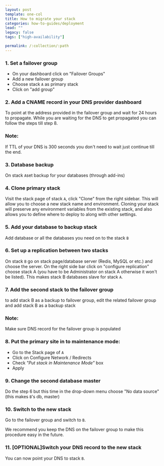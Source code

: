 ```yaml
---
layout: post
template: one-col
title: How to migrate your stack
categories: how-to-guides/deployment
lead: ""
legacy: false
tags: ["high-availability"]

permalink: /:collection/:path
---
```


### 1. Set a failover group 

- On your dashboard click on "Failover Groups"
- Add a new failover group
- Choose stack `A` as primary stack
- Click on "add group" 


### 2. Add a CNAME record in your DNS provider dashboard 

To point at the address provided in the failover group and wait for 24 hours to propagate. While you are waiting for the DNS to get propagated you can follow the steps till step 8.



### Note:

If TTL of your DNS is 300 seconds you don't need to wait just continue till the end.


### 3. Database backup

On stack `A`set backup for your databases (through add-ins)


### 4. Clone primary stack

Visit the stack page of stack `A`, click "Clone" from the right sidebar. This will allow you to choose a new stack name and environment. Cloning your stack will preserve any environment variables from the existing stack, and also allows you to define where to deploy to along with other settings.


### 5. Add your database to backup stack

Add database or all the databases you need on to the stack `B`


### 6. Set up a replication between two stacks

On stack `B` go on stack page/database server (Redis, MySQL or etc.) and choose the server. On the right side bar click on "configure replication" choose stack A (you have to be Administrator on stack A otherwise it won't be listed). This makes stack B databases slave for stack `A`.


### 7. Add the second stack to the failover group

to add stack B as a backup to failover group, edit the related failover group and add stack B as a backup stack



### Note:

Make sure DNS record for the failover group is populated



### 8. Put the primary site in to maintenance mode:

- Go to the Stack page of `A`
- Click on Configure Network / Redirects
- Check _"Put stack in Maintenance Mode"_ box
- Apply


### 9. Change the second database master

Do the step 6 but this time in the drop-down menu choose "No data source" (this makes `B`'s db, master)


### 10. Switch to the new stack

Go to the failover group and switch to `B`.


We recommend you keep the DNS on the failover group to make this procedure easy in the future.



### 11. [OPTIONAL]Switch your DNS record to the new stack

You can now point your DNS to stack `B`.

